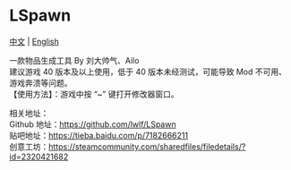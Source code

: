 # LSpawn

[中文](/REDME.md) | [English](/REDME_EN.md)

一款物品生成工具 By 刘大帅气、Ailo  
建议游戏 40 版本及以上使用，低于 40 版本未经测试，可能导致 Mod 不可用、游戏奔溃等问题。  
【使用方法】：游戏中按 “~” 键打开修改器窗口。  

相关地址：  
Github 地址：https://github.com/lwlf/LSpawn  
贴吧地址：https://tieba.baidu.com/p/7182666211  
创意工坊：https://steamcommunity.com/sharedfiles/filedetails/?id=2320421682  
